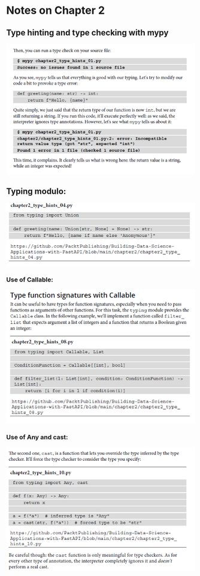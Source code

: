# Notes on Chapter 2

## Type hinting and type checking with mypy

![image](notes_screenshots/typehinting.png)

## Typing modulo:

![image](notes_screenshots/typing_module.png)


### Use of Callable:

![image](notes_screenshots/callable.png)

### Use of Any and cast:

![image](notes_screenshots/any_cast.png)

